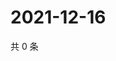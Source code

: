 # 2021-12-16

共 0 条

<!-- BEGIN WEIBO -->
<!-- 最后更新时间 Thu Dec 16 2021 03:00:49 GMT+0800 (China Standard Time) -->

<!-- END WEIBO -->
